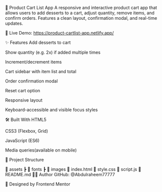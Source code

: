 🍨 Product Cart List App
A responsive and interactive product cart app that allows users to add desserts to a cart, adjust quantity, remove items, and confirm orders. Features a clean layout, confirmation modal, and real-time updates.

🚀 Live Demo: https://product-cartlist-app.netlify.app/

✨ Features
Add desserts to cart

Show quantity (e.g. 2x) if added multiple times

Increment/decrement items

Cart sidebar with item list and total

Order confirmation modal

Reset cart option

Responsive layout

Keyboard-accessible and visible focus styles

🛠️ Built With
HTML5

CSS3 (Flexbox, Grid)

JavaScript (ES6)

Media queries(available on mobile)

📁 Project Structure

📁 assets
┣ 📁 fonts
┣ 📁 images
📄 index.html
📄 style.css
📄 script.js
📄 README.md
🧑‍💻 Author
GitHub: @Abdulraheem77777

🎨 Designed by Frontend Mentor
